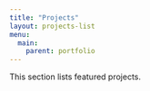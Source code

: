 ```yaml
---
title: "Projects"
layout: projects-list
menu:
  main:
    parent: portfolio
---
```


This section lists featured projects.
